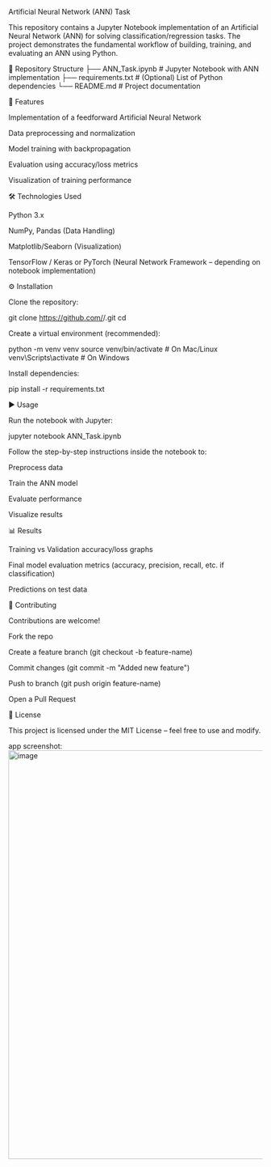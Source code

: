 Artificial Neural Network (ANN) Task

This repository contains a Jupyter Notebook implementation of an Artificial Neural Network (ANN) for solving classification/regression tasks. The project demonstrates the fundamental workflow of building, training, and evaluating an ANN using Python.


📂 Repository Structure
├── ANN_Task.ipynb   # Jupyter Notebook with ANN implementation
├── requirements.txt # (Optional) List of Python dependencies
└── README.md        # Project documentation

🚀 Features

Implementation of a feedforward Artificial Neural Network

Data preprocessing and normalization

Model training with backpropagation

Evaluation using accuracy/loss metrics

Visualization of training performance



🛠️ Technologies Used

Python 3.x

NumPy, Pandas (Data Handling)

Matplotlib/Seaborn (Visualization)

TensorFlow / Keras or PyTorch (Neural Network Framework – depending on notebook implementation)



⚙️ Installation

Clone the repository:

git clone https://github.com/<your-username>/<repo-name>.git
cd <repo-name>


Create a virtual environment (recommended):

python -m venv venv
source venv/bin/activate   # On Mac/Linux
venv\Scripts\activate      # On Windows


Install dependencies:

pip install -r requirements.txt


▶️ Usage

Run the notebook with Jupyter:

jupyter notebook ANN_Task.ipynb


Follow the step-by-step instructions inside the notebook to:

Preprocess data

Train the ANN model

Evaluate performance

Visualize results



📊 Results

Training vs Validation accuracy/loss graphs

Final model evaluation metrics (accuracy, precision, recall, etc. if classification)

Predictions on test data



🤝 Contributing

Contributions are welcome!

Fork the repo

Create a feature branch (git checkout -b feature-name)

Commit changes (git commit -m "Added new feature")

Push to branch (git push origin feature-name)

Open a Pull Request


📜 License

This project is licensed under the MIT License – feel free to use and modify.


app screenshot:
<img width="1585" height="808" alt="image" src="https://github.com/user-attachments/assets/11d7cd75-3e49-4d9e-94f5-37ce3b8bb0d0" />

